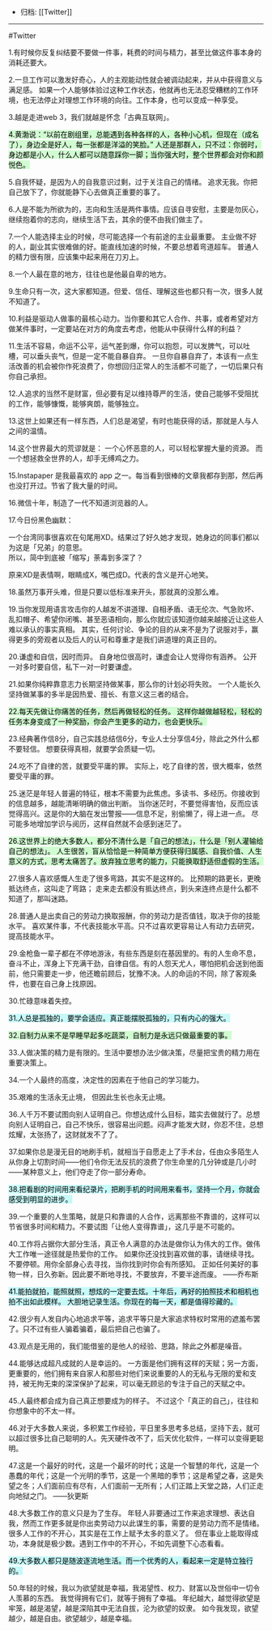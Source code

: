 - 归档: [[Twitter]]
---

#Twitter 

1.有时候你反复纠结要不要做一件事，耗费的时间与精力，甚至比做这件事本身的消耗还要大。

2.一旦工作可以激发好奇心，人的主观能动性就会被调动起来，并从中获得意义与满足感。 如果一个人能够体验过这种工作状态，他就再也无法忍受糟糕的工作环境，也无法停止对理想工作环境的向往。工作本身，也可以变成一种享受。

3.越是走进web 3，我们就越是怀念「古典互联网」。

<mark style="background: #BBFABBA6;">4.黄渤说：“以前在剧组里，总能遇到各种各样的人，各种小心机，但现在（成名了），身边全是好人，每一张都是洋溢的笑脸。” 人还是那群人，只不过：你弱时，身边都是小人，什么人都可以随意踩你一脚；当你强大时，整个世界都会对你和颜悦色。</mark> 

5.自我怀疑，是因为人的自我意识过剩，过于关注自己的情绪。 追求无我。你把自己放下了，你就能静下心去做真正重要的事了。

6.人是不能为所欲为的，志向和生活是两件事情。应该自寻安慰，主要是勿灰心，继续抱着你的志向，继续生活下去，其余的便不由我们做主了。

7.一个人能选择主业的时候，尽可能选择一个有前途的主业最重要。 主业做不好的人，副业其实很难做的好。能直线加速的时候，不要总想着弯道超车。 普通人的精力很有限，应该集中起来用在刀刃上。

8.一个人最在意的地方，往往也是他最自卑的地方。

9.生命只有一次，这大家都知道。但爱、信任、理解这些也都只有一次，很多人就不知道了。

10.利益是驱动人做事的最核心动力。当你要和其它人合作、共事，或者希望对方做某件事时，一定要站在对方的角度去考虑，他能从中获得什么样的利益？

11.生活不容易，命运不公平，运气差到爆，你可以抱怨，可以发脾气，可以吐槽，可以垂头丧气，但是一定不能自暴自弃。 一旦你自暴自弃了，本该有一点生活改善的机会被你作死浪费了，你想回归正常人的生活都不可能了，一切后果只有你自己承担。

12.人追求的当然不是财富，但必要有足以维持尊严的生活，使自己能够不受阻扰的工作，能够慷慨，能够爽朗，能够独立。

13.这世上如果还有一样东西，人们总是渴望，有时也能获得的话，那就是人与人之间的温情。

14.这个世界最大的荒谬就是： 一个心怀恶意的人，可以轻松掌握大量的资源。 而一个想拯救全世界的人，却手无缚鸡之力。

15.Instapaper 是我最喜欢的 app 之一。每当看到很棒的文章我都存到那，然后再也没打开过。节省了我大量的时间。

16.微信十年，制造了一代不知道浏览器的人。

17.今日份黑色幽默：  
  
一个台湾同事很喜欢在句尾用XD。结果过了好久她才发现，她身边的同事们都以为这是「兄弟」的意思。   
所以，简中到底被「缩写」荼毒到多深了？

原来XD是表情啊，眼睛成X，嘴巴成D。代表的含义是开心地笑。

18.虽然万事开头难，但是只要以低标准来开头，那就真的没那么难。

19.当你发现用语言攻击你的人越发不讲道理、自相矛盾、语无伦次、气急败坏、乱扣帽子、希望你闭嘴、甚至恶语相向，那么你就应该知道你越来越接近让这些人难以承认的事实真相。 其实，任何讨论、争论的目的从来不是为了说服对手，赢得更多的旁观者以及后人的认可和尊重才是我们讲道理的真正目的。

20.谦虚和自信，因时而异。 自身地位很高时，谦虚会让人觉得你有涵养。 公开一对多时要自信，私下一对一时要谦虚。

21.如果你纯粹靠意志力长期坚持做某事，那么你的计划必将失败。 一个人能长久坚持做某事的多半是因热爱、擅长、有意义这三者的结合。

<mark style="background: #BBFABBA6;">22.每天先做让你痛苦的任务，然后再做轻松的任务。 这样你越做越轻松，轻松的任务本身变成了一种奖励，你会产生更多的动力，也会更快乐。</mark> 

23.经典著作信8分，自己实践总结信6分，专业人士分享信4分，除此之外什么都不要轻信。 想要获得真相，就要学会质疑一切。

24.吃不了自律的苦，就要受平庸的罪。 实际上，吃了自律的苦，很大概率，依然要受平庸的罪。

25.迷茫是年轻人普遍的特征，根本不需要为此焦虑。多读书、多经历。你接收到的信息越多，越能清晰明确的做出判断。 当你迷茫时，不要觉得害怕，反而应该觉得高兴。这是你的大脑在发出警报——信息不足，别偷懒了，得上进一点。 尽可能多地增加学识与阅历，这样自然就不会感到迷茫了。

<mark style="background: #BBFABBA6;">26.这世界上的绝大多数人，都分不清什么是「自己的想法」，什么是「别人灌输给自己的想法」。 人生很苦，盲从恰恰是一种简单方便获得归属感、自我价值、人生意义的方式，思考太痛苦了。放弃独立思考的能力，只能换取舒适但虚假的生活。</mark> 

27.很多人喜欢感慨人生走了很多弯路，其实不是这样的。 比预期的路更长，更晚抵达终点，这叫走了弯路； 走来走去都没有抵达终点，到头来连终点是什么都不知道了，那叫迷路。

28.普通人是出卖自己的劳动力换取报酬，你的劳动力是否值钱，取决于你的技能水平。 喜欢某件事，不代表技能水平高。只不过喜欢更容易让人有动力去研究，提高技能水平。

29.金枪鱼一辈子都在不停地游泳，有些东西是刻在基因里的。有的人生命不息，奋斗不止，浑身上下充满干劲，自律自信。有的人怨天尤人，哪怕把机会送到他面前，他只需要走一步，他还瞻前顾后，犹豫不决。人的命运的不同，除了客观条件，也要在自己身上找原因。

30.忙碌意味着失控。

<mark style="background: #ABF7F7A6;">31.人总是孤独的，要学会适应。真正能摆脱孤独的，只有内心的强大。</mark> 

<mark style="background: #BBFABBA6;">32.自制力从来不是早睡早起多吃蔬菜，自制力是永远只做最重要的事。</mark> 

33.人做决策的精力是有限的。生活中要想办法少做决策，尽量把宝贵的精力用在重要决策上。

34.一个人最终的高度，决定性的因素在于他自己的学习能力。

35.艰难的生活永无止境， 但因此生长也永无止境。

36.人千万不要试图向别人证明自己。你想达成什么目标，踏实去做就行了。总想向别人证明自己，自己不快乐，很容易出问题。闷声才能发大财，你忍不住，总想炫耀，太张扬了，这财就发不了了。

37.如果你总是漫无目的地刷手机，就相当于自愿走上了手术台，任由众多陌生人从你身上切割时间——他们令你无法反抗的浪费了你生命里的几分钟或是几小时——某种意义上，他们夺走了你一部分寿命。

<mark style="background: #ABF7F7A6;">38.把看剧的时间用来看纪录片，把刷手机的时间用来看书，坚持一个月，你就会感受到明显的进步。</mark> 

39.一个重要的人生策略，就是只和靠谱的人合作，远离那些不靠谱的，这样可以节省很多时间和精力。不要试图「让他人变得靠谱」，这几乎是不可能的。

40.工作将占据你大部分生活，真正令人满意的办法是做你认为伟大的工作。做伟大工作唯一途径就是热爱你的工作。 如果你还没找到喜欢做的事，请继续寻找。不要停顿。用你全部身心去寻找，当你找到时你会有所感知。 正如任何美好的事物一样，日久弥新。因此要不断地寻找，不要放弃，不要半途而废。 ——乔布斯

<mark style="background: #ABF7F7A6;">41.能拍就拍，能照就照，想炫的一定要去炫。十年后，再好的拍照技术和相机也拍不出如此模样。 大胆地记录生活。你现在的每一天，都是值得珍藏的。</mark> 

42.很少有人发自内心地追求平等，追求平等只是大家追求特权时常用的遮羞布罢了。只不过有些人骗着骗着，最后把自己也骗了。

43.观点是无用的，我们能借鉴的是他人的经验、思路，除此之外都是噪音。

44.能够达成超凡成就的人是幸运的。 一方面是他们拥有这样的天赋；另一方面，更重要的，他们拥有来自家人和那些对他们来说重要的人的无私与无限的爱和支持，被无拘无束的深深保护了起来，可以毫无顾忌的专注于自己的天赋之中。

45.人最终都会成为自己真正想要成为的样子。 不过这个「真正的自己」，往往和你想象中的不太一样。

46.对于大多数人来说，多积累工作经验，平日里多思考多总结，坚持下去，就可以超过很多比自己聪明的人。先天硬件改不了，后天优化软件，一样可以变得更聪明。

47.这是一个最好的时代，这是一个最坏的时代；这是一个智慧的年代，这是一个愚蠢的年代；这是一个光明的季节，这是一个黑暗的季节；这是希望之春，这是失望之冬；人们面前应有尽有，人们面前一无所有；人们正踏上天堂之路，人们正走向地狱之门。 ——狄更斯

48.大多数工作的意义只是为了生存。 年轻人非要通过工作来追求理想、表达自我，然而工作更多就是你出卖劳动力以此谋生的事，需要的是劳动力而不是情绪。很多人工作的不开心，其实是在工作上赋予太多的意义了。 但在事业上能取得成功，本身就是极少数。遇到工作中的不开心，不如先调整下心态看看。

<mark style="background: #ABF7F7A6;">49.大多数人都只是随波逐流地生活。而一个优秀的人，看起来一定是特立独行的。</mark> 

50.年轻的时候，我以为欲望就是幸福，我渴望性、权力、财富以及世俗中一切令人羡慕的东西。 我觉得拥有它们，就等于拥有了幸福。 年纪越大，越觉得欲望是牢笼，越是渴望，越是深陷其中无法自拔，沦为欲望的奴隶。 如今我发现，欲望越少，越是自由。欲望越少，越是幸福。

